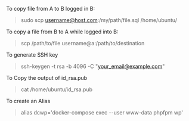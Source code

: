 
To copy file from A to B logged in B:  

>sudo scp username@host.com:/my/path/file.sql /home/ubuntu/  

To copy a file from B to A while logged into B:  

>scp /path/to/file username@a:/path/to/destination

To generate SSH key

>ssh-keygen -t rsa -b 4096 -C "your_email@example.com"  

To Copy the output of id_rsa.pub  

>cat /home/ubuntu/id_rsa.pub  

To create an Alias

>alias dcwp='docker-compose exec --user www-data phpfpm wp'